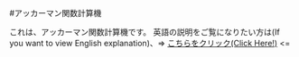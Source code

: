 #アッカーマン関数計算機

これは、アッカーマン関数計算機です。
英語の説明をご覧になりたい方は(If you want to view English explanation)、=> [こちらをクリック(Click Here!)](https://github.com/tomokirin4016/Ackermann-function-s-calc/blob/main/README.md) <=
